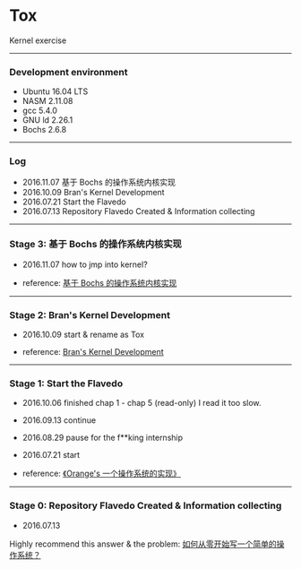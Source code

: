 Tox
===
Kernel exercise

---
### Development environment
- Ubuntu 16.04 LTS
- NASM 2.11.08
- gcc 5.4.0
- GNU ld 2.26.1
- Bochs 2.6.8

---
### Log
* 2016.11.07 基于 Bochs 的操作系统内核实现
* 2016.10.09 Bran's Kernel Development 
* 2016.07.21 Start the Flavedo
* 2016.07.13 Repository Flavedo Created & Information collecting

---

### Stage 3: 基于 Bochs 的操作系统内核实现
- 2016.11.07 how to jmp into kernel?

- reference: [基于 Bochs 的操作系统内核实现](http://fleurer-lee.com/paper.html)

---
### Stage 2: Bran's Kernel Development 
- 2016.10.09 start & rename as Tox

- reference: [Bran's Kernel Development](http://www.osdever.net/bkerndev/Docs/title.htm)  

---
### Stage 1: Start the Flavedo 
- 2016.10.06 finished chap 1 - chap 5 (read-only) 
    I read it too slow.
- 2016.09.13 continue
- 2016.08.29 pause for the f\*\*king internship 
- 2016.07.21 start

- reference: [《Orange's 一个操作系统的实现》](https://book.douban.com/subject/3735649/)  

---
### Stage 0: Repository Flavedo Created & Information collecting
- 2016.07.13

Highly recommend this answer & the problem: [如何从零开始写一个简单的操作系统？](https://www.zhihu.com/question/25628124/answer/71510837)
